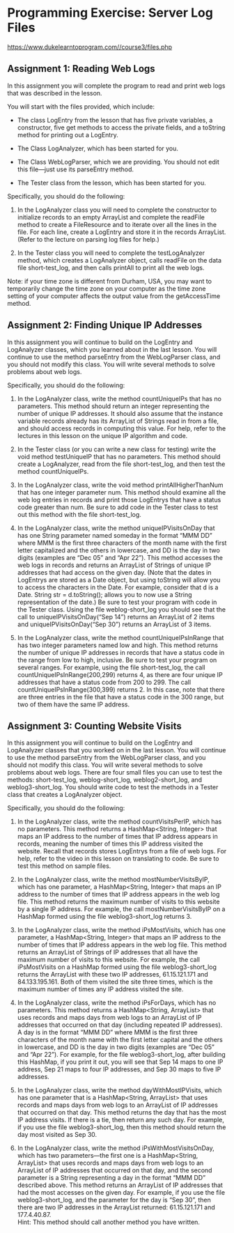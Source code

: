 # Programming Exercise: Server Log Files
https://www.dukelearntoprogram.com//course3/files.php

## Assignment 1: Reading Web Logs

In this assignment you will complete the program to read and print web logs that was described in the lesson.

You will start with the files provided, which include:

- The class LogEntry from the lesson that has five private variables, a constructor, five get methods to access the private fields, and a toString method for printing out a LogEntry.

- The Class LogAnalyzer, which has been started for you.

- The Class WebLogParser, which we are providing. You should not edit this file—just use its parseEntry method.

- The Tester class from the lesson, which has been started for you.

Specifically, you should do the following:

1. In the LogAnalyzer class you will need to complete the constructor to initialize records to an empty ArrayList and complete the readFile method to create a FileResource and to iterate over all the lines in the file. For each line, create a LogEntry and store it in the records ArrayList. (Refer to the lecture on parsing log files for help.)

2. In the Tester class you will need to complete the testLogAnalyzer method, which creates a LogAnalyzer object, calls readFile on the data file short-test_log, and then calls printAll to print all the web logs.

Note: if your time zone is different from Durham, USA, you may want to temporarily change the time zone on your computer as the time zone setting of your computer affects the output value from the getAccessTime method.

## Assignment 2: Finding Unique IP Addresses

In this assignment you will continue to build on the LogEntry and LogAnalyzer classes, which you learned about in the last lesson. You will continue to use the method parseEntry from the WebLogParser class, and you should not modify this class. You will write several methods to solve problems about web logs. 

Specifically, you should do the following:

1. In the LogAnalyzer class, write the method countUniqueIPs that has no parameters. This method should return an integer representing the number of unique IP addresses. It should also assume that the instance variable records already has its ArrayList of Strings read in from a file, and should access records in computing this value. For help, refer to the lectures in this lesson on the unique IP algorithm and code.

2. In the Tester class (or you can write a new class for testing) write the void method testUniqueIP that has no parameters. This method should create a LogAnalyzer, read from the file short-test_log, and then test the method countUniqueIPs. 

3. In the LogAnalyzer class, write the void method printAllHigherThanNum that has one integer parameter num. This method should examine all the web log entries in records and print those LogEntrys that have a status code greater than num. Be sure to add code in the Tester class to test out this method with the file short-test_log.

4. In the LogAnalyzer class, write the method uniqueIPVisitsOnDay that has one String parameter named someday in the format “MMM DD” where MMM is the first three characters of the month name with the first letter capitalized and the others in lowercase, and DD is the day in two digits (examples are “Dec 05” and “Apr 22”). This method accesses the web logs in records and returns an ArrayList of Strings of unique IP addresses that had access on the given day. (Note that the dates in LogEntrys are stored as a Date object, but using toString will allow you to access the characters in the Date. For example, consider that d is a Date. String str = d.toString(); allows you to now use a String representation of the date.) Be sure to test your program with code in the Tester class.  Using the file weblog-short_log you should see that the call to uniqueIPVisitsOnDay(“Sep 14”) returns an ArrayList of 2 items and uniqueIPVisitsOnDay(“Sep 30”) returns an ArrayList of 3 items. 

5. In the LogAnalyzer class, write the method countUniqueIPsInRange that has two integer parameters named low and high. This method returns the number of unique IP addresses in records that have a status code in the range from low to high, inclusive. Be sure to test your program on several ranges. For example, using the file short-test_log, the call countUniqueIPsInRange(200,299) returns 4, as there are four unique IP addresses that have a status code from 200 to 299. The call countUniqueIPsInRange(300,399) returns 2. In this case, note that there are three entries in the file that have a status code in the 300 range, but two of them have the same IP address.

## Assignment 3: Counting Website Visits
In this assignment you will continue to build on the LogEntry and LogAnalyzer classes that you worked on in the last lesson. You will continue to use the method parseEntry from the WebLogParser class, and you should not modify this class. You will write several methods to solve problems about web logs. There are four small files you can use to test the methods: short-test_log, weblog-short_log, weblog2-short_log, and weblog3-short_log. You should write code to test the methods in a Tester class that creates a LogAnalyzer object. 

Specifically, you should do the following:

1. In the LogAnalyzer class, write the method countVisitsPerIP, which has no parameters. This method returns a HashMap<String, Integer> that maps an IP address to the number of times that IP address appears in records, meaning the number of times this IP address visited the website. Recall that records stores LogEntrys from a file of web logs. For help, refer to the video in this lesson on translating to code. Be sure to test this method on sample files. 

2. In the LogAnalyzer class, write the method mostNumberVisitsByIP, which has one parameter, a HashMap<String, Integer> that maps an IP address to the number of times that IP address appears in the web log file. This method returns the maximum number of visits to this website by a single IP address. For example, the call mostNumberVisitsByIP on a HashMap formed using the file weblog3-short_log returns 3.

3. In the LogAnalyzer class, write the method iPsMostVisits, which has one parameter, a HashMap<String, Integer> that maps an IP address to the number of times that IP address appears in the web log file. This method returns an ArrayList of Strings of IP addresses that all have the maximum number of visits to this website. For example, the call iPsMostVisits on a HashMap formed using the file weblog3-short_log returns the ArrayList with these two IP addresses,  61.15.121.171 and  84.133.195.161. Both of them visited the site three times, which is the maximum number of times any IP address visited the site. 

4. In the LogAnalyzer class, write the method iPsForDays, which has no parameters. This method returns a HashMap<String, ArrayList<String>> that uses records and maps days from web logs to an ArrayList of IP addresses that occurred on that day (including repeated IP addresses). A day is in the format “MMM DD” where MMM is the first three characters of the month name with the first letter capital and the others in lowercase, and DD is the day in two digits (examples are “Dec 05” and “Apr 22”). For example, for the file weblog3-short_log, after building this HashMap, if you print it out, you will see that Sep 14 maps to one IP address, Sep 21 maps to four IP addresses, and Sep 30 maps to five IP addresses.

5. In the LogAnalyzer class, write the method dayWithMostIPVisits, which has one parameter that is a HashMap<String, ArrayList<String>> that uses records and maps days from web logs to an ArrayList of IP addresses that occurred on that day. This method returns the day that has the most IP address visits. If there is a tie, then return any such day. For example, if you use the file weblog3-short_log, then this method should return the day most visited as Sep 30.

6. In the LogAnalyzer class, write the method iPsWithMostVisitsOnDay, which has two parameters—the first one is a HashMap<String, ArrayList<String>> that uses records and maps days from web logs to an ArrayList of IP addresses that occurred on that day, and the second parameter is a String representing a day in the format “MMM DD” described above. This method returns an ArrayList<String> of IP addresses that had the most accesses on the given day. For example, if you use the file weblog3-short_log, and the parameter for the day is “Sep 30”, then there are two IP addresses in the ArrayList returned: 61.15.121.171 and 177.4.40.87.  
Hint: This method should call another method you have written.

